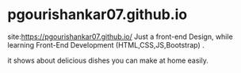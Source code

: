 # pgourishankar07.github.io
site:https://pgourishankar07.github.io/
Just a front-end Design, while learning Front-End Development (HTML,CSS,JS,Bootstrap) .

it shows about delicious dishes you can make at home easily.
